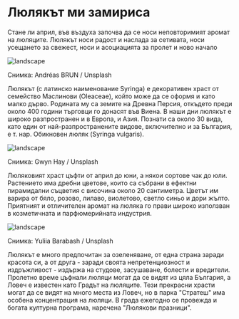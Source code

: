 # Люлякът ми замириса

Стане ли април, във въздуха започва да се носи неповторимият аромат на люляците. Люлякът носи радост и наслада за сетивата, носи усещането за свежест, носи и асоциацията за пролет и ново начало

![landscape](https://images.unsplash.com/photo-1618846495408-340fa9fb5055?q=80&w=1472&auto=format&fit=crop&ixlib=rb-4.0.3&ixid=M3wxMjA3fDB8MHxwaG90by1wYWdlfHx8fGVufDB8fHx8fA%3D%3D)

<p class='caption'>Снимка: Andréas BRUN / Unsplash<p>

Люлякът (с латинско наименование Syringa) е декоративен храст от семейство Маслинови (Oleaceae), който може да се оформя и като малко дърво. Родината му са земите на Древна Персия, откъдето преди около 400 години търговци го донасят във Виена. В наши дни люлякът е широко разпространен и в Европа, и Азия. Познати са около 30 вида, като един от най-разпространените видове, включително и за България, е т. нар. Обикновен люляк (Syringa vulgaris).

![landscape](https://images.unsplash.com/photo-1709062157852-3aa67a6d71cc?q=80&w=1401&auto=format&fit=crop&ixlib=rb-4.0.3&ixid=M3wxMjA3fDB8MHxwaG90by1wYWdlfHx8fGVufDB8fHx8fA%3D%3D)

<p class='caption'>Снимка: Gwyn Hay / Unsplash<p>

Люляковият храст цъфти от април до юни, а някои сортове чак до юли. Растението има дребни цветове, които са събрани в ефектни пирамидални съцветия с височина около 20 сантиметра. Цветът им варира от бяло, розово, лилаво, виолетово, светло синьо и дори жълто. Приятният и отличителен аромат на люляка го прави широко използван в козметичната и парфюмерийната индустрия.

![landscape](https://images.unsplash.com/photo-1630938862273-a4a9ca7c95ab?q=80&w=1470&auto=format&fit=crop&ixlib=rb-4.0.3&ixid=M3wxMjA3fDB8MHxwaG90by1wYWdlfHx8fGVufDB8fHx8fA%3D%3D)

<p class='caption'>Снимка: Yuliia Barabash / Unsplash<p>

Люлякът е много предпочитан за озеленяване, от една страна заради красота си, а от друга -  заради своята непретенциозност и издръжливост - издържа на студове, засушаване, болести и вредители. Пролетно време цъфнали люляци могат да се видят из цяла България, а Ловеч е известен като Градът на люляците. Тези прекрасни храсти могат да се видят на много места из Ловеч, но в парка "Стратеш" има особена концентрация на люляци. В града ежегодно се провежда и богата културна програма, наречена "Люлякови празници".